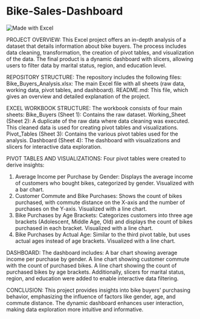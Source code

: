 # Bike-Sales-Dashboard

![Made with Excel](https://img.shields.io/badge/Made%20with-Excel-green?logo=microsoft-excel&logoColor=white)

PROJECT OVERVIEW:
This Excel project offers an in-depth analysis of a dataset that details information about bike buyers. The process includes data cleaning, transformation, the creation of pivot tables, and visualization of the data. The final product is a dynamic dashboard with slicers, allowing users to filter data by marital status, region, and education level.

REPOSITORY STRUCTURE:
The repository includes the following files:
Bike_Buyers_Analysis.xlsx: The main Excel file with all sheets (raw data, working data, pivot tables, and dashboard).
README.md: This file, which gives an overview and detailed explanation of the project.

EXCEL WORKBOOK STRUCTURE:
The workbook consists of four main sheets:
Bike_Buyers (Sheet 1): Contains the raw dataset.
Working_Sheet (Sheet 2): A duplicate of the raw data where data cleaning was executed. This cleaned data is used for creating pivot tables and visualizations.
Pivot_Tables (Sheet 3): Contains the various pivot tables used for the analysis.
Dashboard (Sheet 4): The dashboard with visualizations and slicers for interactive data exploration.

PIVOT TABLES AND VISUALIZATIONS:
Four pivot tables were created to derive insights:
1. Average Income per Purchase by Gender: Displays the average income of customers who bought bikes, categorized by gender. Visualized with a bar chart.
2. Customer Commute and Bike Purchases: Shows the count of bikes purchased, with commute distance on the X-axis and the number of purchases on the Y-axis. Visualized with a line chart.
3. Bike Purchases by Age Brackets: Categorizes customers into three age brackets (Adolescent, Middle Age, Old) and displays the count of bikes purchased in each bracket. Visualized with a line chart.
4. Bike Purchases by Actual Age: Similar to the third pivot table, but uses actual ages instead of age brackets. Visualized with a line chart.

DASHBOARD:
The dashboard includes:
A bar chart showing average income per purchase by gender.
A line chart showing customer commute with the count of purchased bikes.
A line chart showing the count of purchased bikes by age brackets.
Additionally, slicers for marital status, region, and education were added to enable interactive data filtering.

CONCLUSION:
This project provides insights into bike buyers' purchasing behavior, emphasizing the influence of factors like gender, age, and commute distance. The dynamic dashboard enhances user interaction, making data exploration more intuitive and informative.
